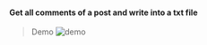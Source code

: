 #### Get all comments of a post and write into a txt file

> Demo
> ![demo](https://github.com/Nagai-Nano/get-all-cmts-of-a-post/blob/00e5c01f03e535895c1eaed2e6f8ecd61a116615/demo.png)
